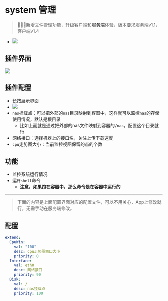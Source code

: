 # system 管理

> 🎉🎉🎉新增文件管理功能，升级客户端和[服务端](https://myservers.codeloverme.cn/docs/intro#%E5%8D%87%E7%BA%A7%E6%9C%8D%E5%8A%A1%E7%AB%AF)体验，版本要求服务端v1.1，客户端v1.4
- ![](https://plugin.codeloverme.cn/system/file.png)


## 插件界面
![](https://plugin.codeloverme.cn/system/all.png)

## 插件配置
- 长按展示界面
- ![](https://plugin.codeloverme.cn/system/config.png)
- `nas`挂载点：可以把外部的`nas`目录映射到容器中，这样就可以监控`nas`的存储使用情况，默认是根目录
  - 比如上面就是通过把外部的nas文件映射到容器的`/nas`，配置这个目录就行
- 网络接口：选择机器上的接口名，关注上传下载速度
- `cpu`走势图大小：当前监控视图保留的点的个数


## 功能
- 监控系统运行情况
- 运`行shell`命令
  - **注意，如果跑在容器中，那么命令是在容器中运行的**


-------------------

> 下面的内容是上面配置界面对应的配置文件，可以不用关心，App上修改就行，无需手动在服务端修改。
## 配置
```yaml
extend:
  CpuWin:
    val: "100"
    desc: cpu走势图窗口大小
    priority: 0
  Interface:
    val: eth0
    desc: 网络接口
    priority: 90
  Disk:
    val: /
    desc: nas挂载点
    priority: 100

``` 


